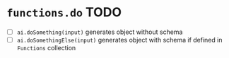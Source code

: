 # `functions.do` TODO

- [ ] `ai.doSomething(input)` generates object without schema
- [ ] `ai.doSomethingElse(input)` generates object with schema if defined in `Functions` collection
